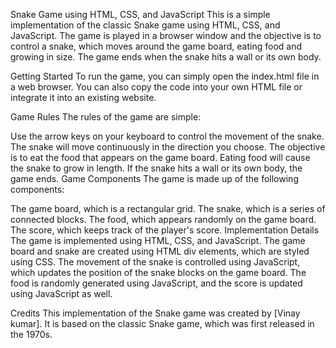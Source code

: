 Snake Game using HTML, CSS, and JavaScript
This is a simple implementation of the classic Snake game using HTML, CSS, and JavaScript. The game is played in a browser window and the objective is to control a snake, which moves around the game board, eating food and growing in size. The game ends when the snake hits a wall or its own body.

Getting Started
To run the game, you can simply open the index.html file in a web browser. You can also copy the code into your own HTML file or integrate it into an existing website.

Game Rules
The rules of the game are simple:

Use the arrow keys on your keyboard to control the movement of the snake.
The snake will move continuously in the direction you choose.
The objective is to eat the food that appears on the game board.
Eating food will cause the snake to grow in length.
If the snake hits a wall or its own body, the game ends.
Game Components
The game is made up of the following components:

The game board, which is a rectangular grid.
The snake, which is a series of connected blocks.
The food, which appears randomly on the game board.
The score, which keeps track of the player's score.
Implementation Details
The game is implemented using HTML, CSS, and JavaScript. The game board and snake are created using HTML div elements, which are styled using CSS. The movement of the snake is controlled using JavaScript, which updates the position of the snake blocks on the game board. The food is randomly generated using JavaScript, and the score is updated using JavaScript as well.

Credits
This implementation of the Snake game was created by [Vinay kumar]. It is based on the classic Snake game, which was first released in the 1970s.
